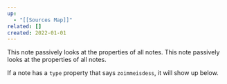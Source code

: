 ```yaml
---
up:
  - "[[Sources Map]]"
related: []
created: 2022-01-01
---
```

This note passively looks at the properties of all notes.
This note passively looks at the properties of all notes.

If a note has a `type` property that says `zoimmeisdess`, it will show up below.

